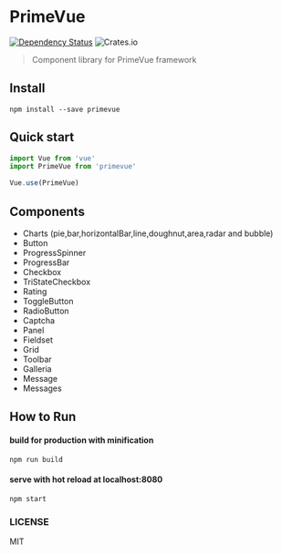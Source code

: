 # PrimeVue
[![Dependency Status][daviddm-image]][daviddm-url] ![Crates.io](https://img.shields.io/github/license/mashape/apistatus.svg)

> Component library for PrimeVue framework

## Install

``` shell
npm install --save primevue
```

## Quick start
``` javascript
import Vue from 'vue'
import PrimeVue from 'primevue'

Vue.use(PrimeVue)
```

## Components

- Charts (pie,bar,horizontalBar,line,doughnut,area,radar and bubble)
- Button
- ProgressSpinner
- ProgressBar
- Checkbox
- TriStateCheckbox
- Rating
- ToggleButton
- RadioButton
- Captcha
- Panel
- Fieldset
- Grid
- Toolbar
- Galleria
- Message
- Messages


## How to Run


#### build for production with minification
``` shell
npm run build
```

#### serve with hot reload at localhost:8080
``` shell
npm start
```

### LICENSE
MIT

[daviddm-image]: https://david-dm.org/primefaces/primevue.svg?theme=shields.io
[daviddm-url]: https://david-dm.org/primefaces/primevue
